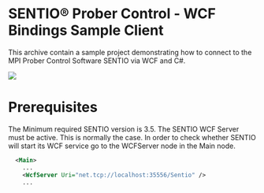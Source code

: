 # SENTIO® Prober Control - WCF Bindings Sample Client
This archive contain a sample project demonstrating how to connect to the MPI Prober Control Software SENTIO via WCF and C#.

![](https://www.mpi-corporation.com/wp-content/uploads/2019/12/1.-TS3500-SE-with-WaferWallet_frontview.jpg)

# Prerequisites
The Minimum required SENTIO version is 3.5. The SENTIO WCF Server must be active. This is normally the case. In order to check whether SENTIO will start its WCF service go to the WCFServer node in the Main node.

```xml
  <Main>
    ...
    <WcfServer Uri="net.tcp://localhost:35556/Sentio" />
    ...
```
